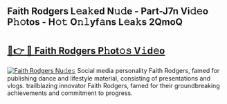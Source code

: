 ## Faith Rodgers L𝚎a𝚔ed N𝚞𝚍e - Part-J7n Vi𝚍𝚎o P𝚑𝚘tos - H𝚘𝚝 O𝚗𝚕yf𝚊ns L𝚎a𝚔s 2QmoQ

# <h2><a href="http://kf9ssn.oniu.top/?m=Faith+Rodgers">🔗👉 🔴 Faith Rodgers P𝚑ot𝚘𝚜 V𝚒d𝚎o</a></h2>

[![Faith Rodgers Nu𝚍e𝚜](https://i.imgur.com/0qMVB7G.gif)](http://kf9ssn.oniu.top/?m=Faith+Rodgers)
Social media personality Faith Rodgers, famed for publishing dance and lifestyle material, consisting of presentations and vlogs. trailblazing innovator Faith Rodgers, famed for their groundbreaking achievements and commitment to progress.  

